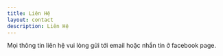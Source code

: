 ```yaml
---
title: Liên Hệ
layout: contact
description: Liên Hệ
---
```


Mọi thông tin liên hệ vui lòng gửi tới email hoặc nhắn tin ở facebook page.